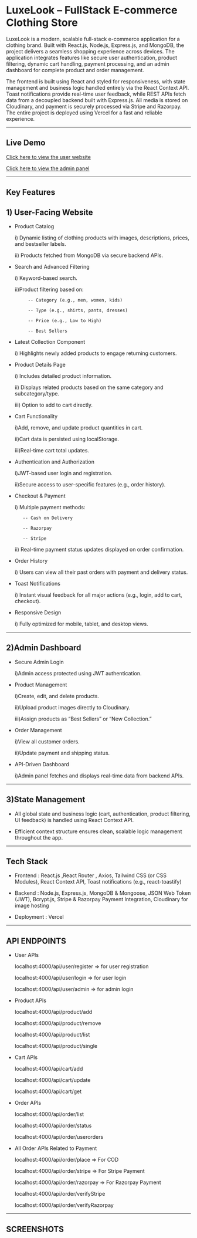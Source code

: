 # LuxeLook – FullStack E-commerce Clothing Store

LuxeLook is a modern, scalable full-stack e-commerce application for a clothing brand. Built with React.js, Node.js, Express.js, and MongoDB, the project delivers a seamless shopping experience across devices. The application integrates features like secure user authentication, product filtering, dynamic cart handling, payment processing, and an admin dashboard for complete product and order management.

The frontend is built using React and styled for responsiveness, with state management and business logic handled entirely via the React Context API. Toast notifications provide real-time user feedback, while REST APIs fetch data from a decoupled backend built with Express.js. All media is stored on Cloudinary, and payment is securely processed via Stripe and Razorpay. The entire project is deployed using Vercel for a fast and reliable experience.





---
## Live Demo

[Click here to view the user website](https://luxelook-frontend.vercel.app) 

[Click here to view the admin panel](https://luxelook-admin.vercel.app) 





---
## Key Features

## 1) User-Facing Website

- Product Catalog

     i) Dynamic listing of clothing products with images, descriptions, prices, and bestseller labels.

    ii) Products fetched from MongoDB via secure backend APIs.



- Search and Advanced Filtering

    i) Keyword-based search.

    ii)Product filtering based on:

           -- Category (e.g., men, women, kids)

           -- Type (e.g., shirts, pants, dresses)

           -- Price (e.g., Low to High)

           -- Best Sellers



- Latest Collection Component

    i) Highlights newly added products to engage returning customers.



- Product Details Page

    i) Includes detailed product information.

   ii) Displays related products based on the same category and subcategory/type.

   iii) Option to add to cart directly.



- Cart Functionality

    i)Add, remove, and update product quantities in cart.

    ii)Cart data is persisted using localStorage.

    iii)Real-time cart total updates.



- Authentication and Authorization

    i)JWT-based user login and registration.

    ii)Secure access to user-specific features (e.g., order history).



- Checkout & Payment

    i) Multiple payment methods:

         -- Cash on Delivery

         -- Razorpay

         -- Stripe

    ii) Real-time payment status updates displayed on order confirmation.



- Order History

    i) Users can view all their past orders with payment and delivery status.



- Toast Notifications

    i) Instant visual feedback for all major actions (e.g., login, add to cart, checkout).



- Responsive Design

   i) Fully optimized for mobile, tablet, and desktop views.

---



## 2)Admin Dashboard

- Secure Admin Login

    i)Admin access protected using JWT authentication.


- Product Management

   i)Create, edit, and delete products.

   ii)Upload product images directly to Cloudinary.

   iii)Assign products as “Best Sellers” or “New Collection.”


- Order Management

    i)View all customer orders.

    ii)Update payment and shipping status.


- API-Driven Dashboard

    i)Admin panel fetches and displays real-time data from backend APIs.

---



## 3)State Management

- All global state and business logic (cart, authentication, product filtering, UI feedback) is handled using React Context API.

- Efficient context structure ensures clean, scalable logic management throughout the app.









---

## Tech Stack

- Frontend : React.js ,React Router , Axios, Tailwind CSS (or CSS Modules), React Context API, Toast notifications (e.g., react-toastify)

- Backend : Node.js, Express.js, MongoDB & Mongoose, JSON Web Token (JWT), Bcrypt.js, Stripe & Razorpay Payment Integration, Cloudinary for image hosting

- Deployment : Vercel

---







## API ENDPOINTS

- User APIs

    localhost:4000/api/user/register => for user registration
  
    localhost:4000/api/user/login => for user login
  
    localhost:4000/api/user/admin => for admin login
  

- Product APIs

     localhost:4000/api/product/add

     localhost:4000/api/product/remove

     localhost:4000/api/product/list

     localhost:4000/api/product/single


- Cart APIs

     localhost:4000/api/cart/add
  
     localhost:4000/api/cart/update

     localhost:4000/api/cart/get


- Order APIs

     localhost:4000/api/order/list
  
     localhost:4000/api/order/status

     localhost:4000/api/order/userorders


 - All Order APIs Related to Payment

     localhost:4000/api/order/place => For COD
  
     localhost:4000/api/order/stripe => For Stripe Payment

     localhost:4000/api/order/razorpay => For Razorpay Payment

     localhost:4000/api/order/verifyStripe

     localhost:4000/api/order/verifyRazorpay

     

    

  




---

## SCREENSHOTS








